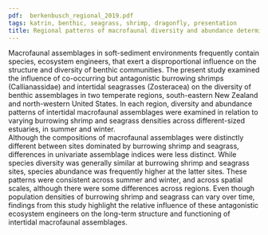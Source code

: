 ```yaml
---
pdf:  berkenbusch_regional_2019.pdf
tags: katrin, benthic, seagrass, shrimp, dragonfly, presentation
title: Regional patterns of macrofaunal diversity and abundance determined by antagonistic ecosystem engineers in soft-sediment intertidal habitats
---
```

Macrofaunal assemblages in soft-sediment environments frequently contain
species, ecosystem engineers, that exert a disproportional influence on the
structure and diversity of benthic communities.  The present study examined the
influence of co-occurring but antagonistic burrowing shrimps (Callianassidae)
and intertidal seagrasses (Zosteracea) on the diversity of benthic assemblages
in two temperate regions, south-eastern New Zealand and north-western United
States.  In each region, diversity and abundance patterns of intertidal
macrofaunal assemblages were examined in relation to varying burrowing shrimp
and seagrass densities across different-sized estuaries, in summer and winter.  
Although the compositions of macrofaunal assemblages were distinctly different
between sites dominated by burrowing shrimp and seagrass, differences in
univariate assemblage indices were less distinct.  While species diversity was
generally similar at burrowing shrimp and seagrass sites, species abundance was
frequently higher at the latter sites.  These patterns were consistent across
summer and winter, and across spatial scales, although there were some
differences across regions.  Even though population densities of burrowing
shrimp and seagrass can vary over time, findings from this study highlight the
relative influence of these antagonistic ecosystem engineers on the long-term
structure and functioning of intertidal macrofaunal assemblages. 
